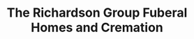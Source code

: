 ---
title: "The Richardson Group Fuberal Homes and Cremation"
url: /panama-city/the-richardson-group-fuberal-homes-and-cremation/
shop: Bestattungen
---